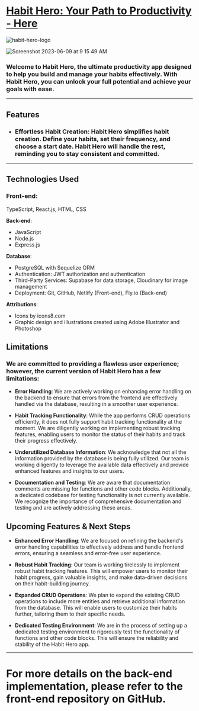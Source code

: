 # [Habit Hero: Your Path to Productivity - Here](https://habit-hero-musto.netlify.app/)

![habit-hero-logo](https://github.com/officialmusto/habit-hero-front/assets/98829614/601e1926-53c0-416c-8005-835ce4327530)

![Screenshot 2023-06-09 at 9 15 49 AM](https://github.com/officialmusto/habit-hero-front/assets/98829614/a79314af-e8e6-4257-aaa9-c5cd7e2b5d8c)

### Welcome to Habit Hero, the ultimate productivity app designed to help you build and manage your habits effectively. With Habit Hero, you can unlock your full potential and achieve your goals with ease.
---
## Features
- ### **Effortless Habit Creation**: Habit Hero simplifies habit creation. Define your habits, set their frequency, and choose a start date. Habit Hero will handle the rest, reminding you to stay consistent and committed.

---
## Technologies Used
### **Front-end**: 
TypeScript, React.js, HTML, CSS

**Back-end**: 

- JavaScript
- Node.js
- Express.js

**Database**: 
- PostgreSQL with Sequelize ORM
- Authentication: JWT authorization and authentication
- Third-Party Services: Supabase for data storage, Cloudinary for image management
- Deployment: Git, GitHub, Netlify (Front-end), Fly.io (Back-end)

**Attributions**:
- Icons by icons8.com
- Graphic design and illustrations created using Adobe Illustrator and Photoshop

## Limitations
### We are committed to providing a flawless user experience; however, the current version of Habit Hero has a few limitations:

- **Error Handling**: 
We are actively working on enhancing error handling on the backend to ensure that errors from the frontend are effectively handled via the database, resulting in a smoother user experience.

- **Habit Tracking Functionality**: While the app performs CRUD operations efficiently, it does not fully support habit tracking functionality at the moment. We are diligently working on implementing robust tracking features, enabling users to monitor the status of their habits and track their progress effectively.

- **Underutilized Database Information**: We acknowledge that not all the information provided by the database is being fully utilized. Our team is working diligently to leverage the available data effectively and provide enhanced features and insights to our users.

- **Documentation and Testing**: We are aware that documentation comments are missing for functions and other code blocks. Additionally, a dedicated codebase for testing functionality is not currently available. We recognize the importance of comprehensive documentation and testing and are actively addressing these areas.

## Upcoming Features & Next Steps
- **Enhanced Error Handling**: We are focused on refining the backend's error handling capabilities to effectively address and handle frontend errors, ensuring a seamless and error-free user experience.

- **Robust Habit Tracking**: Our team is working tirelessly to implement robust habit tracking features. This will empower users to monitor their habit progress, gain valuable insights, and make data-driven decisions on their habit-building journey.
- **Expanded CRUD Operations**: We plan to expand the existing CRUD operations to include more entities and retrieve additional information from the database. This will enable users to customize their habits further, tailoring them to their specific needs.
- **Dedicated Testing Environment**: We are in the process of setting up a dedicated testing environment to rigorously test the functionality of functions and other code blocks. This will ensure the reliability and stability of the Habit Hero app.
---
# For more details on the back-end implementation, please refer to the front-end repository on GitHub.